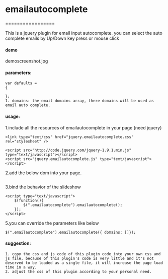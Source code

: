 # emailautocomplete
=================

This is a jquery plugin for email input autocomplete. 
you can select the auto complete emails by Up/Down key press or mouse click 

#### demo
demoscreenshot.jpg
#### parameters:
```
var defaults =
{

};
1. domains: the email domains array, there domains will be used as email auto complete.
```
#### usage:
1.include all the resources of emailautocomplete in your page (need jquery)
```
<link type="text/css" href="jquery.emailautocomplete.css" rel="stylesheet" />

<script src="http://code.jquery.com/jquery-1.9.1.min.js" type="text/javascript"></script>
<script src="jquery.emailautocomplete.js" type="text/javascript"></script>
```
2.add the below dom into your page.
```

```
3.bind the behavior of the slideshow
```
<script type="text/javascript">
    $(function(){
	    $(".emailautocomplete").emailautocomplete();
	});
</script>
```
5.you can override the parameters like below
```
$(".emailautocomplete").emailautocomplete({ domains: []});
```
#### suggestion:
```
1. copy the css and js code of this plugin code into your own css and js file, because of this plugin's code is very little and it's not deserved to be loaded as a single file, it will increase the page load time in a way.
2. adjust the css of this plugin according to your personal need.
```


